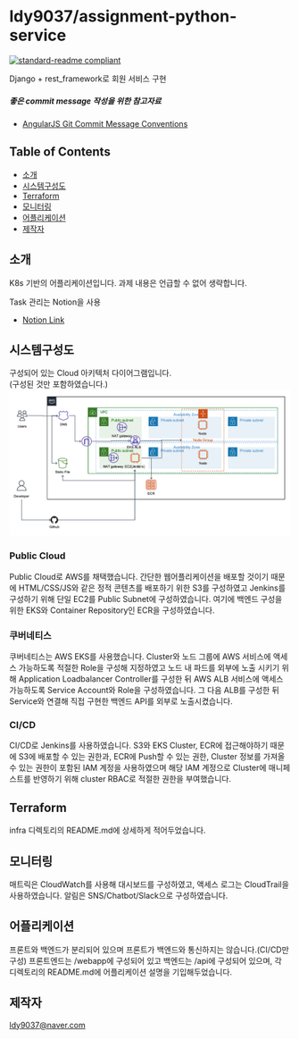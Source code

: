 # ldy9037/assignment-python-service

[![standard-readme compliant](https://img.shields.io/badge/readme%20style-standard-brightgreen.svg?style=flat-square)](https://github.com/RichardLitt/standard-readme)

Django + rest_framework로 회원 서비스 구현 

##### 좋은 commit message 작성을 위한 참고자료
- [AngularJS Git Commit Message Conventions](https://docs.google.com/document/d/1QrDFcIiPjSLDn3EL15IJygNPiHORgU1_OOAqWjiDU5Y/edit#heading=h.uyo6cb12dt6w)

## Table of Contents

- [소개](#소개)
- [시스템구성도](#시스템구성도)
- [Terraform](#Terraform)
- [모니터링](#모니터링)
- [어플리케이션](#어플리케이션)
- [제작자](#제작자)

## 소개

 K8s 기반의 어플리케이션입니다. 과제 내용은 언급할 수 없어 생략합니다. 

 Task 관리는 Notion을 사용
 - [Notion Link](https://emadam.notion.site/18c0990d85b54b149290b6db7bfe94d0?v=a5ff4815117f4b1eb399354cd5545cb5)
 
## 시스템구성도
구성되어 있는 Cloud 아키텍처 다이어그램입니다.  
(구성된 것만 포함하였습니다.)
![아키텍처](./readme_image/system.png)

### Public Cloud
Public Cloud로 AWS를 채택했습니다. 간단한 웹어플리케이션을 배포할 것이기 때문에 HTML/CSS/JS와 같은 정적 콘텐츠를 배포하기 위한 S3를 구성하였고 Jenkins를 구성하기 위해 단일 EC2를 Public Subnet에 구성하였습니다. 여기에 백엔드 구성을 위한 EKS와 Container Repository인 ECR을 구성하였습니다. 

### 쿠버네티스
쿠버네티스는 AWS EKS를 사용했습니다. Cluster와 노드 그룹에 AWS 서비스에 액세스 가능하도록 적절한 Role을 구성해 지정하였고 노드 내 파드를 외부에 노출 시키기 위해 Application Loadbalancer Controller를 구성한 뒤 AWS ALB 서비스에 액세스 가능하도록 Service Account와 Role을 구성하였습니다. 그 다음 ALB를 구성한 뒤 Service와 연결해 직접 구현한 백엔드 API를 외부로 노출시켰습니다. 

### CI/CD 
CI/CD로 Jenkins를 사용하였습니다. S3와 EKS Cluster, ECR에 접근해야하기 때문에 S3에 배포할 수 있는 권한과, ECR에 Push할 수 있는 권한, Cluster 정보를 가져올 수 있는 권한이 포함된 IAM 계정을 사용하였으며 해당 IAM 계정으로 Cluster에 매니페스트를 반영하기 위해 cluster RBAC로 적절한 권한을 부여했습니다. 

## Terraform
infra 디렉토리의 README.md에 상세하게 적어두었습니다. 

## 모니터링
매트릭은 CloudWatch를 사용해 대시보드를 구성하였고, 액세스 로그는 CloudTrail을 사용하였습니다. 알림은 SNS/Chatbot/Slack으로 구성하였습니다. 

## 어플리케이션
프론트와 백엔드가 분리되어 있으며 프론트가 백엔드와 통신하지는 않습니다.(CI/CD만 구성) 프론트엔드는 /webapp에 구성되어 있고 백엔드는 /api에 구성되어 있으며, 각 디렉토리의 README.md에 어플리케이션 설명을 기입해두었습니다. 

## 제작자
[ldy9037@naver.com](ldy9037@naver.com)
